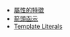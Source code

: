 - [屬性的特徵](/Property/expansion.md)
- [箭頭函示](/Arrow/compare.md)
- [Template Literals](/Template/literals.md)
